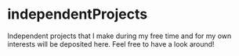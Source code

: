 # independentProjects
Independent projects that I make during my free time and for my own interests will be deposited here.
Feel free to have a look around!
